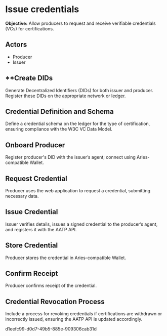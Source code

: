# Issue credentials
**Objective:** Allow producers to request and receive verifiable credentials (VCs) for certifications.

## Actors
- Producer
- Issuer

## **Create DIDs
Generate Decentralized Identifiers (DIDs) for both issuer and producer. Register these DIDs on the appropriate network or ledger.

## Credential Definition and Schema
Define a credential schema on the ledger for the type of certification, ensuring compliance with the W3C VC Data Model.

## Onboard Producer
Register producer's DID with the issuer’s agent; connect using Aries-compatible Wallet.

## Request Credential
Producer uses the web application to request a credential, submitting necessary data.

## Issue Credential
Issuer verifies details, issues a signed credential to the producer’s agent, and registers it with the AATP API.

## Store Credential
Producer stores the credential in Aries-compatible Wallet.

## Confirm Receipt
Producer confirms receipt of the credential.

## Credential Revocation Process
Include a process for revoking credentials if certifications are withdrawn or incorrectly issued, ensuring the AATP API is updated accordingly.

d1eefc99-d0d7-49b5-885e-909306cab31d